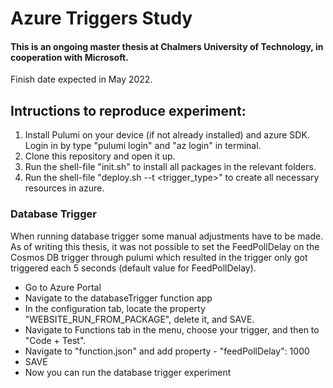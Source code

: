 # Azure Triggers Study

#### This is an ongoing master thesis at Chalmers University of Technology, in cooperation with Microsoft. 
Finish date expected in May 2022.

## Intructions to reproduce experiment:

1. Install Pulumi on your device (if not already installed) and azure SDK. Login in by type "pulumi login" and "az login" in terminal.
2. Clone this repository and open it up.
4. Run the shell-file "init.sh" to install all packages in the relevant folders.
5. Run the shell-file "deploy.sh --t <trigger_type>" to create all necessary resources in azure.


### Database Trigger
When running database trigger some manual adjustments have to be made. As of writing this thesis, it was not possible to set the FeedPollDelay on the Cosmos DB trigger through pulumi which resulted in the trigger only got triggered each 5 seconds (default value for FeedPollDelay). 
 - Go to Azure Portal
 - Navigate to the databaseTrigger function app
 - In the configuration tab, locate the property "WEBSITE_RUN_FROM_PACKAGE", delete it, and SAVE.
 - Navigate to Functions tab in the menu, choose your trigger, and then to "Code + Test".
 - Navigate to "function.json" and add property - "feedPollDelay": 1000
 - SAVE
 - Now you can run the database trigger experiment
